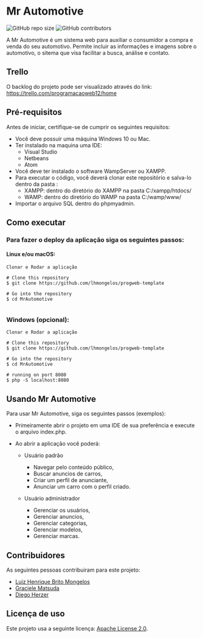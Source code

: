 # Mr Automotive

<!--- Exemplos de badges. Acesse https://shields.io para outras opções. Você pode querer incluir informações de dependencias, build, testes, licença, etc. --->
![GitHub repo size](https://img.shields.io/github/repo-size/lhmongelos/progweb-template)
![GitHub contributors](https://img.shields.io/github/contributors/lhmongelos/progweb-template)

A Mr Automotive é um sistema web para auxiliar o consumidor a compra e venda do seu automotivo. Permite incluir as informações e imagens sobre o automotivo, o sitema  que visa facilitar a busca, análise e contato.

## Trello

O backlog do projeto pode ser visualizado através do link: https://trello.com/programacaoweb12/home

## Pré-requisitos

Antes de iniciar, certifique-se de cumprir os seguintes requisitos:

* Você deve possuir uma máquina Windows 10 ou Mac.
* Ter instalado na maquina uma IDE:
    * Visual Studio
    * Netbeans
    * Atom
* Você deve ter instalado o software WampServer ou XAMPP.
* Para executar o código, você deverá clonar este repositório e salva-lo dentro da pasta :
    * XAMPP: dentro do diretório do XAMPP na pasta C:/xampp/htdocs/
    * WAMP: dentro do diretório do WAMP na pasta C:/wamp/www/
* Importar o arquivo SQL dentro do phpmyadmin.

## Como executar

### Para fazer o deploy da aplicação siga os seguintes passos:

#### Linux e/ou macOS:
```
Clonar e Rodar a aplicação

# Clone this repository
$ git clone https://github.com/lhmongelos/progweb-template

# Go into the repository
$ cd MrAutomotive


```

### Windows (opcional):
```
Clonar e Rodar a aplicação

# Clone this repository
$ git clone https://github.com/lhmongelos/progweb-template

# Go into the repository
$ cd MrAutomotive

# running on port 8080
$ php -S localhost:8080

```

## Usando Mr Automotive

Para usar Mr Automotive, siga os seguintes passos (exemplos):

* Primeiramente abrir o projeto em uma IDE de sua preferência e execute o arquivo index.php.

* Ao abrir a aplicação você poderá:

  * Usuário padrão
    * Navegar pelo conteúdo público, 
    * Buscar anuncios de carros, 
    * Criar um perfil de anunciante,
    * Anunciar um carro com o perfil criado.

  * Usuário administrador
    * Gerenciar os usuários,
    * Gerenciar anuncios,
    * Gerenciar categorias,
    * Gerenciar modelos,
    * Gerenciar marcas.

## Contribuidores

As seguintes pessoas contribuiram para este projeto:

* [Luiz Henrique Brito Mongelos](https://github.com/lhmongelos)
* [Graciele Matsuda](https://github.com/gramatsuda)
* [Diego Herzer](https://github.com/Herzerdi)

## Licença de uso

Este projeto usa a seguinte licença: [Apache License 2.0](https://www.apache.org/licenses/LICENSE-2.0).
